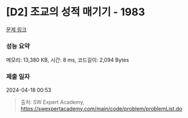 # [D2] 조교의 성적 매기기 - 1983 

[문제 링크](https://swexpertacademy.com/main/code/problem/problemDetail.do?contestProbId=AV5PwGK6AcIDFAUq) 

### 성능 요약

메모리: 13,380 KB, 시간: 8 ms, 코드길이: 2,094 Bytes

### 제출 일자

2024-04-18 00:53



> 출처: SW Expert Academy, https://swexpertacademy.com/main/code/problem/problemList.do